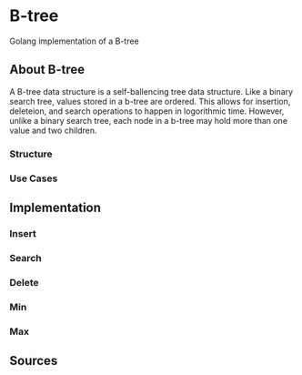 # B-tree
Golang implementation of a B-tree

## About B-tree
A B-tree data structure is a self-ballencing tree data structure. Like a binary search tree, values stored in a b-tree are ordered. This allows for insertion, deleteion, and search operations to happen in logorithmic time. However, unlike a binary search tree, each node in a b-tree may hold more than one value and two children.

### Structure



### Use Cases



## Implementation
### Insert

### Search

### Delete

### Min

### Max


## Sources

